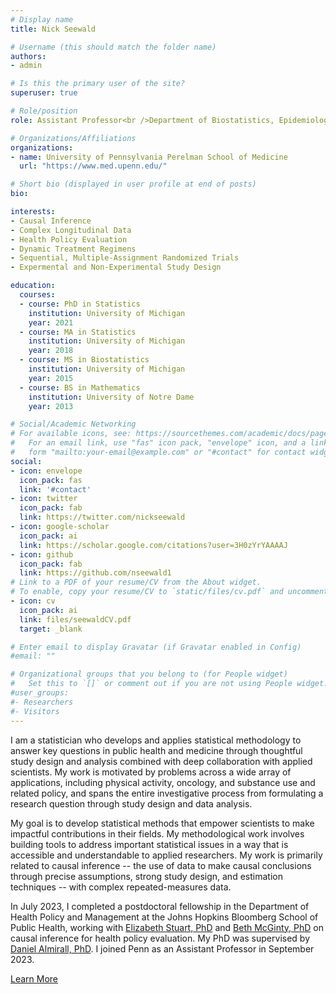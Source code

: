 ```yaml
---
# Display name
title: Nick Seewald

# Username (this should match the folder name)
authors:
- admin

# Is this the primary user of the site?
superuser: true

# Role/position
role: Assistant Professor<br />Department of Biostatistics, Epidemiology, and Informatics

# Organizations/Affiliations
organizations:
- name: University of Pennsylvania Perelman School of Medicine
  url: "https://www.med.upenn.edu/"

# Short bio (displayed in user profile at end of posts)
bio:

interests:
- Causal Inference
- Complex Longitudinal Data
- Health Policy Evaluation
- Dynamic Treatment Regimens
- Sequential, Multiple-Assignment Randomized Trials
- Expermental and Non-Experimental Study Design

education:
  courses:
  - course: PhD in Statistics
    institution: University of Michigan
    year: 2021
  - course: MA in Statistics
    institution: University of Michigan
    year: 2018
  - course: MS in Biostatistics
    institution: University of Michigan
    year: 2015
  - course: BS in Mathematics
    institution: University of Notre Dame
    year: 2013

# Social/Academic Networking
# For available icons, see: https://sourcethemes.com/academic/docs/page-builder/#icons
#   For an email link, use "fas" icon pack, "envelope" icon, and a link in the
#   form "mailto:your-email@example.com" or "#contact" for contact widget.
social:
- icon: envelope
  icon_pack: fas
  link: '#contact'
- icon: twitter
  icon_pack: fab
  link: https://twitter.com/nickseewald
- icon: google-scholar
  icon_pack: ai
  link: https://scholar.google.com/citations?user=3H0zYrYAAAAJ
- icon: github
  icon_pack: fab
  link: https://github.com/nseewald1
# Link to a PDF of your resume/CV from the About widget.
# To enable, copy your resume/CV to `static/files/cv.pdf` and uncomment the lines below.
- icon: cv
  icon_pack: ai
  link: files/seewaldCV.pdf
  target: _blank

# Enter email to display Gravatar (if Gravatar enabled in Config)
#email: ""

# Organizational groups that you belong to (for People widget)
#   Set this to `[]` or comment out if you are not using People widget.
#user_groups:
#- Researchers
#- Visitors
---
```


I am a statistician who develops and applies statistical methodology to answer key questions in public health and medicine  through thoughtful study design and analysis combined with deep collaboration with applied scientists. My work is motivated by problems across a wide array of applications, including physical activity, oncology, and substance use and related policy, and spans the entire investigative process from formulating a research question through study design and data analysis. 

My goal is to develop statistical methods that empower scientists to make impactful contributions in their fields. My methodological work involves building tools to address important statistical issues in a way that is accessible and understandable to applied researchers. My work is primarily related to causal inference -- the use of data to make causal conclusions through precise assumptions, strong study design, and estimation techniques -- with complex repeated-measures data. 

In July 2023, I completed a postdoctoral fellowship in the Department of Health
Policy and Management at the Johns Hopkins Bloomberg School of Public Health,
working with [Elizabeth Stuart, PhD](https://www.elizabethstuart.org/) and [Beth
McGinty,
PhD](https://www.jhsph.edu/faculty/directory/profile/2908/emma-beth-mcginty) on
causal inference for health policy evaluation. My PhD was supervised by [Daniel
Almirall, PhD](http://www-personal.umich.edu/~dalmiral/). I joined Penn as an
Assistant Professor in September 2023. 

<!-- <a class="btn btn-outline-primary btn-lg" href="about">hi</a> -->
<a class="btn btn-outline-primary btn-lg" href="about">Learn More<i class="fas fa-arrow-right" style="padding-left: 0.7em;"></i> </a>
